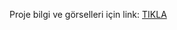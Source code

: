 Proje bilgi ve görselleri için link:
[TIKLA](https://docs.google.com/document/d/1-HP8iinGUEakrjERU9fdrqrAXnT2ySSA/edit?usp=sharing&ouid=113783613320309970704&rtpof=true&sd=true)